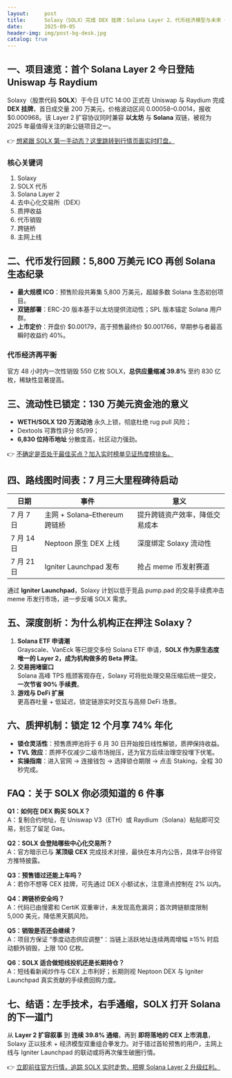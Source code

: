 ```yaml
---
layout:     post
title:      Solaxy（SOLX）完成 DEX 挂牌：Solana Layer 2、代币经济模型与未来 CEX 上市全景解析
date:       2025-09-05
header-img: img/post-bg-desk.jpg
catalog: true
---
```


## 一、项目速览：首个 Solana Layer 2 今日登陆 Uniswap 与 Raydium
Solaxy（股票代码 **SOLX**）于今日 UTC 14:00 正式在 Uniswap 与 Raydium 完成 **DEX 挂牌**，首日成交量 200 万美元，价格波动区间 $0.00058–$0.0014，报收 $0.000968。该 Layer 2 扩容协议同时兼容 **以太坊** 与 **Solana** 双链，被视为 2025 年最值得关注的新公链项目之一。

👉 [想紧跟 SOLX 第一手动态？这里跳转到行情页面实时盯盘。](https://okxdog.com/)

### 核心关键词
1. Solaxy  
2. SOLX 代币  
3. Solana Layer 2  
4. 去中心化交易所（DEX）  
5. 质押收益  
6. 代币销毁  
7. 跨链桥  
8. 主网上线  

## 二、代币发行回顾：5,800 万美元 ICO 再创 Solana 生态纪录
- **最大规模 ICO**：预售阶段共筹集 5,800 万美元，超越多数 Solana 生态初创项目。  
- **双链部署**：ERC-20 版本基于以太坊提供流动性；SPL 版本锚定 Solana 用户群。  
- **上市定价**：开盘价 $0.00179，高于预售最终价 $0.001766，早期参与者最高瞬时收益约 40%。  

### 代币经济再平衡  
官方 48 小时内一次性销毁 550 亿枚 SOLX，**总供应量缩减 39.8%** 至约 830 亿枚，稀缺性显著提高。

## 三、流动性已锁定：130 万美元资金池的意义
- **WETH/SOLX 120 万流动池** 永久上锁，彻底杜绝 rug pull 风险；  
- Dextools 可靠性评分 85/99；  
- **6,830 位持币地址** 分散度高，社区动力强劲。  

👉 [不确定是否处于最佳买点？加入实时榜单见证热度榜排名。](https://okxdog.com/)

## 四、路线图时间表：7 月三大里程碑待启动
| 日期       | 事件                         | 意义                              |
|------------|------------------------------|-----------------------------------|
| 7 月 7 日  | 主网 + Solana–Ethereum 跨链桥 | 提升跨链资产效率，降低交易成本   |
| 7 月 14 日 | Neptoon 原生 DEX 上线        | 深度绑定 Solaxy 流动性           |
| 7 月 21 日 | Igniter Launchpad 发布       | 抢占 meme 币发射赛道             |

通过 **Igniter Launchpad**，Solaxy 计划以低于竞品 pump.pad 的交易手续费冲击 meme 币发行市场，进一步反哺 SOLX 需求。

## 五、深度剖析：为什么机构正在押注 Solaxy？
1. **Solana ETF 申请潮**  
   Grayscale、VanEck 等已提交多份 Solana ETF 申请，**SOLX 作为原生态度唯一的 Layer 2，成为机构做多的 Beta 押注**。  
2. **交易拥堵窗口**  
   Solana 高峰 TPS 瓶颈客观存在，Solaxy 可将批处理交易压缩后统一提交，**一次节省 90% 手续费**。  
3. **游戏与 DeFi 扩展**  
   更高吞吐量 + 低延迟，锁定链游实时交互与高频 DeFi 场景。  

## 六、质押机制：锁定 12 个月享 74% 年化
- **锁仓灵活性**：预售质押池将于 6 月 30 日开始按日线性解锁，质押保持收益。  
- **TVL 效应**：质押不仅减少二级市场抛压，还为官方后续治理空投埋下伏笔。  
- **实操指南**：进入官网 → 连接钱包 → 选择锁仓期限 → 点击 Staking，全程 30 秒完成。  

## FAQ：关于 SOLX 你必须知道的 6 件事
**Q1：如何在 DEX 购买 SOLX？**  
A：复制合约地址，在 Uniswap V3（ETH）或 Raydium（Solana）粘贴即可交易，别忘了留足 Gas。

**Q2：SOLX 会登陆哪些中心化交易所？**  
A：官方暗示已与 **某顶级 CEX** 完成技术对接，最快在本月内公告，具体平台待官方推特披露。

**Q3：预售错过还能上车吗？**  
A：若你不想等 CEX 挂牌，可先通过 DEX 小额试水，注意滑点控制在 2% 以内。

**Q4：跨链桥安全吗？**  
A：代码已由慢雾和 CertiK 双重审计，未发现高危漏洞；首次跨链额度限制 5,000 美元，降低黑天鹅风险。

**Q5：销毁是否还会继续？**  
A：项目方保证 “季度动态供应调整”：当链上活跃地址连续两周增幅 ≥15% 时启动额外销毁，上限 100 亿枚。

**Q6：SOLX 适合做短线投机还是长期持仓？**  
A：短线看新闻炒作与 CEX 上市利好；长期则视 Neptoon DEX 与 Igniter Launchpad 真实贡献的手续费回购力度。

## 七、结语：左手技术，右手通缩，SOLX 打开 Solana 的下一道门
从 **Layer 2 扩容叙事** 到 **连续 39.8% 通缩**，再到 **即将落地的 CEX 上市消息**，Solaxy 正以技术 + 经济模型双重组合拳发力。对于错过首轮预售的用户，主网上线与 Igniter Launchpad 的联动或将再次催生破圈行情。  

👉 [立即前往官方行情，追踪 SOLX 实时走势，把握 Solana Layer 2 升级红利。](https://okxdog.com/)